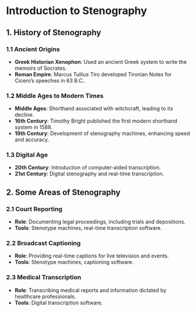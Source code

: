# Introduction to Stenography

## 1. History of Stenography

### 1.1 Ancient Origins

- **Greek Historian Xenophon**: Used an ancient Greek system to write the memoirs of Socrates.
- **Roman Empire**: Marcus Tullius Tiro developed Tironian Notes for Cicero’s speeches in 63 B.C..

### 1.2 Middle Ages to Modern Times

- **Middle Ages**: Shorthand associated with witchcraft, leading to its decline.
- **16th Century**: Timothy Bright published the first modern shorthand system in 1588.
- **19th Century**: Development of stenography machines, enhancing speed and accuracy.

### 1.3 Digital Age

- **20th Century**: Introduction of computer-aided transcription.
- **21st Century**: Digital stenography and real-time transcription.

## 2. Some Areas of Stenography

### 2.1 Court Reporting

- **Role**: Documenting legal proceedings, including trials and depositions.
- **Tools**: Stenotype machines, real-time transcription software.

### 2.2 Broadcast Captioning

- **Role**: Providing real-time captions for live television and events.
- **Tools**: Stenotype machines, captioning software.

### 2.3 Medical Transcription

- **Role**: Transcribing medical reports and information dictated by healthcare professionals.
- **Tools**: Digital transcription software.



